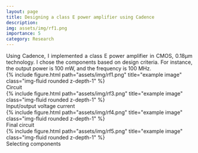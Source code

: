 ```yaml
---
layout: page
title: Designing a class E power amplifier using Cadence
description: 
img: assets/img/rf1.png
importance: 5
category: Research
---
```


<div style="text-align: justify;
        text-justify: auto;">
Using Cadence, I implemented a class E power amplifier in CMOS, 0.18μm technology. I chose the components based on design criteria. For instance, the output power is 100 mW, and the frequency is 100 MHz.

</div>

<div class="row">
    <div class="col-sm mt-3 mt-md-0">
        {% include figure.html path="assets/img/rf1.png" title="example image" class="img-fluid rounded z-depth-1" %}
    </div>
</div>
<div class="caption">
Circuit 
</div>

<div class="row">
    <div class="col-sm mt-3 mt-md-0">
        {% include figure.html path="assets/img/rf3.png" title="example image" class="img-fluid rounded z-depth-1" %}
    </div>
</div>
<div class="caption">
Input/output voltage current
</div>

<div class="row">
    <div class="col-sm mt-3 mt-md-0">
        {% include figure.html path="assets/img/rf4.png" title="example image" class="img-fluid rounded z-depth-1" %}
    </div>
</div>
<div class="caption">
Final circuit
</div>
<div class="row">
    <div class="col-sm mt-3 mt-md-0">
        {% include figure.html path="assets/img/rf5.png" title="example image" class="img-fluid rounded z-depth-1" %}
    </div>
</div>
<div class="caption">
Selecting components
</div>